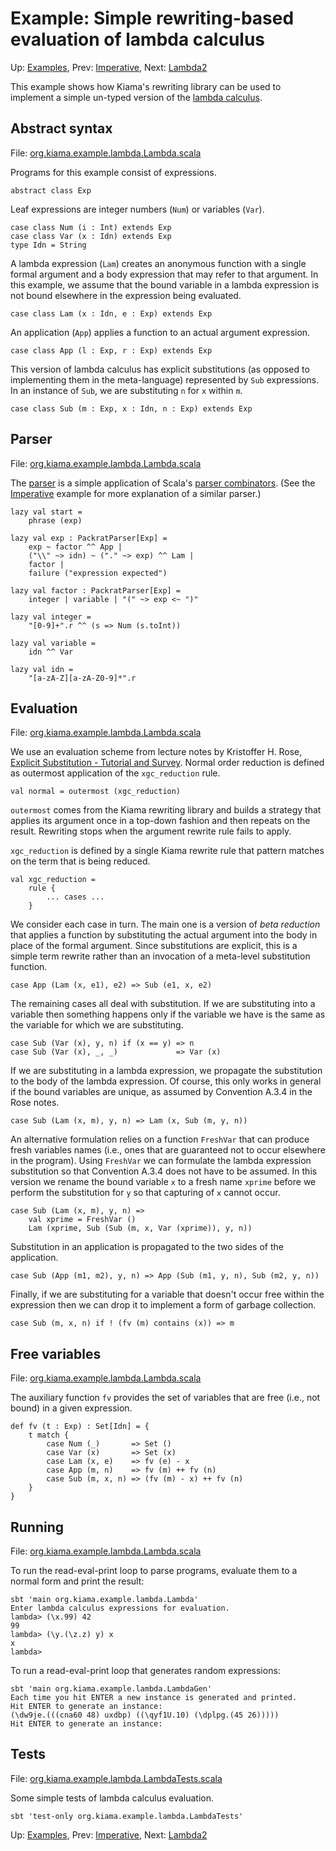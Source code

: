 # Example: Simple rewriting-based evaluation of lambda calculus

Up: [Examples](Examples.md), Prev: [Imperative](Imperative.md), Next: [Lambda2](Lambda2.md)

This example shows how Kiama's rewriting library can be used to implement
a simple un-typed version of the
[lambda calculus](http://en.wikipedia.org/wiki/Lambda_calculus).

## Abstract syntax

File: [org.kiama.example.lambda.Lambda.scala](https://code.google.com/p/kiama/source/browse/library/src/org/kiama/example/lambda/Lambda.scala)

Programs for this example consist of expressions.

```
abstract class Exp
```

Leaf expressions are integer numbers (`Num`) or variables (`Var`).

```
case class Num (i : Int) extends Exp
case class Var (x : Idn) extends Exp
type Idn = String
```

A lambda expression (`Lam`) creates an anonymous function with a
single formal argument and a body expression that may refer to that
argument. In this example, we assume that the bound variable in a
lambda expression is not bound elsewhere in the expression being
evaluated.

```
case class Lam (x : Idn, e : Exp) extends Exp
```

An application (`App`) applies a function to an actual argument
expression.

```
case class App (l : Exp, r : Exp) extends Exp
```

This version of lambda calculus has explicit substitutions (as opposed
to implementing them in the meta-language) represented by `Sub`
expressions. In an instance of `Sub`, we are substituting `n` for `x`
within `m`.

```
case class Sub (m : Exp, x : Idn, n : Exp) extends Exp
```

## Parser

File: [org.kiama.example.lambda.Lambda.scala](https://code.google.com/p/kiama/source/browse/library/src/org/kiama/example/lambda/Lambda.scala)

The [parser](Parsing.md) is a simple application of Scala's [parser combinators](ParserCombs.md).
(See the [Imperative](Imperative.md) example for more explanation of a similar parser.)

```
lazy val start =
    phrase (exp)

lazy val exp : PackratParser[Exp] =
    exp ~ factor ^^ App |
    ("\\" ~> idn) ~ ("." ~> exp) ^^ Lam |
    factor |
    failure ("expression expected")

lazy val factor : PackratParser[Exp] =
    integer | variable | "(" ~> exp <~ ")"

lazy val integer =
    "[0-9]+".r ^^ (s => Num (s.toInt))

lazy val variable =
    idn ^^ Var

lazy val idn =
    "[a-zA-Z][a-zA-Z0-9]*".r
```

## Evaluation

File: [org.kiama.example.lambda.Lambda.scala](https://code.google.com/p/kiama/source/browse/library/src/org/kiama/example/lambda/Lambda.scala)

We use an evaluation scheme from lecture notes by Kristoffer H. Rose,
[Explicit Substitution - Tutorial and Survey](http://www.brics.dk/LS/96/3/BRICS-LS-96-3/BRICS-LS-96-3.html).
Normal order reduction is defined as outermost application of the
`xgc_reduction` rule.

```
val normal = outermost (xgc_reduction)
```

`outermost` comes from the Kiama rewriting library and builds a
strategy that applies its argument once in a top-down fashion and then
repeats on the result. Rewriting stops when the argument rewrite rule
fails to apply.

`xgc_reduction` is defined by a single Kiama rewrite rule that pattern
matches on the term that is being reduced.

```
val xgc_reduction =
    rule {
        ... cases ...
    }
```

We consider each case in turn. The main one is a version of _beta
reduction_ that applies a function by substituting the actual argument
into the body in place of the formal argument. Since substitutions are
explicit, this is a simple term rewrite rather than an invocation of a
meta-level substitution function.

```
case App (Lam (x, e1), e2) => Sub (e1, x, e2)
```

The remaining cases all deal with substitution. If we are substituting
into a variable then something happens only if the variable we have is
the same as the variable for which we are substituting.

```
case Sub (Var (x), y, n) if (x == y) => n
case Sub (Var (x), _, _)             => Var (x)
```

If we are substituting in a lambda expression, we propagate the
substitution to the body of the lambda expression. Of course, this
only works in general if the bound variables are unique, as assumed by
Convention A.3.4 in the Rose notes.

```
case Sub (Lam (x, m), y, n) => Lam (x, Sub (m, y, n))
```

An alternative formulation relies on a function `FreshVar` that can
produce fresh variables names (i.e., ones that are guaranteed not to
occur elsewhere in the program). Using `FreshVar` we can formulate
the lambda expression substitution so that Convention A.3.4 does
not have to be assumed. In this version we rename the bound
variable `x` to a fresh name `xprime` before we perform the
substitution for `y` so that capturing of `x` cannot occur.

```
case Sub (Lam (x, m), y, n) =>
    val xprime = FreshVar ()
    Lam (xprime, Sub (Sub (m, x, Var (xprime)), y, n))
```

Substitution in an application is propagated to the two sides of the
application.

```
case Sub (App (m1, m2), y, n) => App (Sub (m1, y, n), Sub (m2, y, n))
```

Finally, if we are substituting for a variable that doesn't occur free
within the expression then we can drop it to implement a form of
garbage collection.

```
case Sub (m, x, n) if ! (fv (m) contains (x)) => m
```

## Free variables

File: [org.kiama.example.lambda.Lambda.scala](https://code.google.com/p/kiama/source/browse/library/src/org/kiama/example/lambda/Lambda.scala)

The auxiliary function `fv` provides the set of variables that are
free (i.e., not bound) in a given expression.

```
def fv (t : Exp) : Set[Idn] = {
    t match {
        case Num (_)       => Set ()
        case Var (x)       => Set (x)
        case Lam (x, e)    => fv (e) - x
        case App (m, n)    => fv (m) ++ fv (n)
        case Sub (m, x, n) => (fv (m) - x) ++ fv (n)
    }
}
```

## Running

File: [org.kiama.example.lambda.Lambda.scala](https://code.google.com/p/kiama/source/browse/library/src/org/kiama/example/lambda/Lambda.scala)

To run the read-eval-print loop to parse programs, evaluate them to a normal form
and print the result:

```
sbt 'main org.kiama.example.lambda.Lambda'
Enter lambda calculus expressions for evaluation.
lambda> (\x.99) 42
99
lambda> (\y.(\z.z) y) x
x
lambda>
```

To run a read-eval-print loop that generates random expressions:

```
sbt 'main org.kiama.example.lambda.LambdaGen'
Each time you hit ENTER a new instance is generated and printed.
Hit ENTER to generate an instance:
(\dw9je.(((cna60 48) uxdbp) ((\qyf1U.10) (\dplpg.(45 26)))))
Hit ENTER to generate an instance:
```

## Tests

File: [org.kiama.example.lambda.LambdaTests.scala](https://code.google.com/p/kiama/source/browse/library/src/org/kiama/example/lambda/LambdaTests.scala)

Some simple tests of lambda calculus evaluation.

```
sbt 'test-only org.kiama.example.lambda.LambdaTests'
```

Up: [Examples](Examples.md), Prev: [Imperative](Imperative.md), Next: [Lambda2](Lambda2.md)

